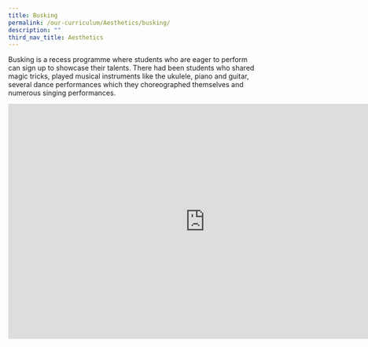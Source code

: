 ```yaml
---
title: Busking
permalink: /our-curriculum/Aesthetics/busking/
description: ""
third_nav_title: Aesthetics
---
```

Busking is a recess programme where students who are eager to perform can sign up to showcase their talents. There had been students who shared magic tricks, played musical instruments like the ukulele, piano and guitar, several dance performances which they choreographed themselves and numerous singing performances.

<iframe allowfullscreen="true" height="479" width="800" frameborder="0" src="https://docs.google.com/presentation/d/e/2PACX-1vS1SkHG4LgVdPZjbAPF8pF9XXOGPOeIn8xjV6O58vZiOA5J-dkjjgi_lk-gQHkIX1vxm7Mjas__sbWj/embed?start=true&amp;loop=true&amp;delayms=3000"></iframe>